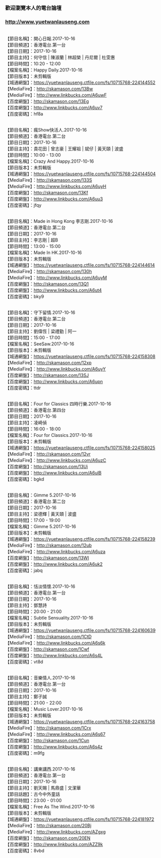 ### 歡迎瀏覽本人的電台論壇
### http://www.yuetwanlauseng.com

<br>【節目名稱】：開心日報.2017-10-16
<br>【節目頻道】：香港電台.第一台
<br>【節目日期】：2017-10-16
<br>【節目主持】：何守信 | 陳淑蘭 | 林超榮 | 丹尼爾 | 杜雯惠
<br>【節目時間】：10:20 - 12:00
<br>【檔案名稱】：Happy Daily.2017-10-16
<br>【節目版本】：未剪輯版
<br>【城通網盤】：https://yuetwanlauseng.ctfile.com/fs/10715768-224144552
<br>【MediaFire】：http://skamason.com/13Bw
<br>【MediaFire】：http://www.linkbucks.com/A6uwF
<br>【百度網盤】：http://skamason.com/13Eg
<br>【百度網盤】：http://www.linkbucks.com/A6uv7
<br>【百度密碼】：hf8a

<br>【節目名稱】：瘋Show快活人.2017-10-16
<br>【節目頻道】：香港電台.第二台
<br>【節目日期】：2017-10-16
<br>【節目主持】：貴花田 | 曾志豪 | 王耀祖 | 斌仔 | 黃天頤 | 波盛
<br>【節目時間】：10:00 - 13:00
<br>【檔案名稱】：Crazy And Happy.2017-10-16
<br>【節目版本】：未剪輯版
<br>【城通網盤】：https://yuetwanlauseng.ctfile.com/fs/10715768-224144504
<br>【MediaFire】：http://skamason.com/133S
<br>【MediaFire】：http://www.linkbucks.com/A6uyH
<br>【百度網盤】：http://skamason.com/13Kf
<br>【百度網盤】：http://www.linkbucks.com/A6uu3
<br>【百度密碼】：jfqy

<br>【節目名稱】：Made in Hong Kong 李志剛.2017-10-16
<br>【節目頻道】：香港電台.第二台
<br>【節目日期】：2017-10-16
<br>【節目主持】：李志剛 | 超B
<br>【節目時間】：13:00 - 15:00
<br>【檔案名稱】：Made In HK.2017-10-16
<br>【節目版本】：未剪輯版
<br>【城通網盤】：https://yuetwanlauseng.ctfile.com/fs/10715768-224144614
<br>【MediaFire】：http://skamason.com/130h
<br>【MediaFire】：http://www.linkbucks.com/A6uyM
<br>【百度網盤】：http://skamason.com/13Q1
<br>【百度網盤】：http://www.linkbucks.com/A6ut4
<br>【百度密碼】：bky9

<br>【節目名稱】：守下留情.2017-10-16
<br>【節目頻道】：香港電台.第二台
<br>【節目日期】：2017-10-16
<br>【節目主持】：劉偉恆 | 梁禮勤 | 阿一
<br>【節目時間】：15:00 - 17:00
<br>【檔案名稱】：SeeSaw.2017-10-16
<br>【節目版本】：未剪輯版
<br>【城通網盤】：https://yuetwanlauseng.ctfile.com/fs/10715768-224158308
<br>【MediaFire】：http://skamason.com/12xp
<br>【MediaFire】：http://www.linkbucks.com/A6uyY
<br>【百度網盤】：http://skamason.com/13SJ
<br>【百度網盤】：http://www.linkbucks.com/A6upn
<br>【百度密碼】：ttdr

<br>【節目名稱】：Four for Classics 四時行樂.2017-10-16
<br>【節目頻道】：香港電台.第四台
<br>【節目日期】：2017-10-16
<br>【節目主持】：凌崎偵
<br>【節目時間】：16:00 - 18:00
<br>【檔案名稱】：Four for Classics.2017-10-16
<br>【節目版本】：未剪輯版
<br>【城通網盤】：https://yuetwanlauseng.ctfile.com/fs/10715768-224158025
<br>【MediaFire】：http://skamason.com/12vr
<br>【MediaFire】：http://www.linkbucks.com/A6uzC
<br>【百度網盤】：http://skamason.com/13Ui
<br>【百度網盤】：http://www.linkbucks.com/A6ulB
<br>【百度密碼】：bgkd

<br>【節目名稱】：Gimme 5.2017-10-16
<br>【節目頻道】：香港電台.第二台
<br>【節目日期】：2017-10-16
<br>【節目主持】：梁德輝 | 黃天頤 | 波盛
<br>【節目時間】：17:00 - 19:00
<br>【檔案名稱】：Gimme 5.2017-10-16
<br>【節目版本】：未剪輯版
<br>【城通網盤】：https://yuetwanlauseng.ctfile.com/fs/10715768-224158239
<br>【MediaFire】：http://skamason.com/12ub
<br>【MediaFire】：http://www.linkbucks.com/A6uza
<br>【百度網盤】：http://skamason.com/13WI
<br>【百度網盤】：http://www.linkbucks.com/A6uk2
<br>【百度密碼】：jabq

<br>【節目名稱】：恬淡情懷.2017-10-16
<br>【節目頻道】：香港電台.第一台
<br>【節目日期】：2017-10-16
<br>【節目主持】：鄧慧詩
<br>【節目時間】：20:00 - 21:00
<br>【檔案名稱】：Subtle Sensuality.2017-10-16
<br>【節目版本】：未剪輯版
<br>【城通網盤】：https://yuetwanlauseng.ctfile.com/fs/10715768-224160639
<br>【MediaFire】：http://skamason.com/1CtD
<br>【MediaFire】：http://www.linkbucks.com/A6s6k
<br>【百度網盤】：http://skamason.com/1Cwf
<br>【百度網盤】：http://www.linkbucks.com/A6s4L
<br>【百度密碼】：vt8d

<br>【節目名稱】：音樂情人.2017-10-16
<br>【節目頻道】：香港電台.第一台
<br>【節目日期】：2017-10-16
<br>【節目主持】：鄭子誠
<br>【節目時間】：21:00 - 22:00
<br>【檔案名稱】：Music Lover.2017-10-16
<br>【節目版本】：未剪輯版
<br>【城通網盤】：https://yuetwanlauseng.ctfile.com/fs/10715768-224163758
<br>【MediaFire】：http://skamason.com/1Crx
<br>【MediaFire】：http://www.linkbucks.com/A6s67
<br>【百度網盤】：http://skamason.com/1Cun
<br>【百度網盤】：http://www.linkbucks.com/A6s4z
<br>【百度密碼】：m9fg

<br>【節目名稱】：講東講西.2017-10-16
<br>【節目頻道】：香港電台.第一台
<br>【節目日期】：2017-10-16
<br>【節目主持】：劉天賜 | 馬鼎盛 | 文潔華
<br>【節目話題】：古今中外童話
<br>【節目時間】：23:00 - 01:00
<br>【檔案名稱】：Free As The Wind.2017-10-16
<br>【節目版本】：未剪輯版
<br>【城通網盤】：https://yuetwanlauseng.ctfile.com/fs/10715768-224181972
<br>【MediaFire】：http://skamason.com/20Bj
<br>【MediaFire】：http://www.linkbucks.com/AZgxg
<br>【百度網盤】：http://skamason.com/20EN
<br>【百度網盤】：http://www.linkbucks.com/AZZ9k
<br>【百度密碼】：8vbd
